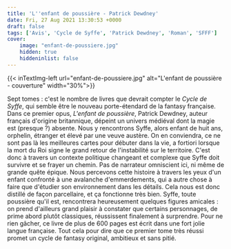 ```yaml
---
title: 'L''enfant de poussière - Patrick Dewdney'
date: Fri, 27 Aug 2021 13:30:53 +0000
draft: false
tags: ['Avis', 'Cycle de Syffe', 'Patrick Dewdney', 'Roman', 'SFFF']
cover: 
    image: "enfant-de-poussiere.jpg"
    hidden: true
    hiddeninlist: false
---
```


{{< inTextImg-left url="enfant-de-poussiere.jpg" alt="L'enfant de poussière - couverture" width="30%">}}

Sept tomes : c'est le nombre de livres que devrait compter le _Cycle de Syffe_, qui semble être le nouveau porte-étendard de la fantasy française. Dans ce premier opus, _L'enfant de poussière_, Patrick Dewdney, auteur français d'origine britannique, dépeint un univers médiéval dont la magie est (presque ?) absente. Nous y rencontrons Syffe, alors enfant de huit ans, orphelin, étranger et élevé par une veuve austère. On en conviendra, ce ne sont pas là les meilleures cartes pour débuter dans la vie, a fortiori lorsque la mort du Roi signe le grand retour de l'instabilité sur le territoire. C'est donc à travers un contexte politique changeant et complexe que Syffe doit survivre et se frayer un chemin. Pas de narrateur omniscient ici, ni même de grande quête épique. Nous percevons cette histoire à travers les yeux d'un enfant confronté à une avalanche d'emmerdements, qui a autre chose à faire que d'étudier son environnement dans les détails. Cela nous est donc distillé de façon parcellaire, et ça fonctionne très bien. Syffe, toute poussière qu'il est, rencontrera heureusement quelques figures amicales : on prend d'ailleurs grand plaisir à constater que certains personnages, de prime abord plutôt classiques, réussissent finalement à surprendre. Pour ne rien gâcher, ce livre de plus de 600 pages est écrit dans une fort jolie langue française. Tout cela pour dire que ce premier tome très réussi promet un cycle de fantasy original, ambitieux et sans pitié.